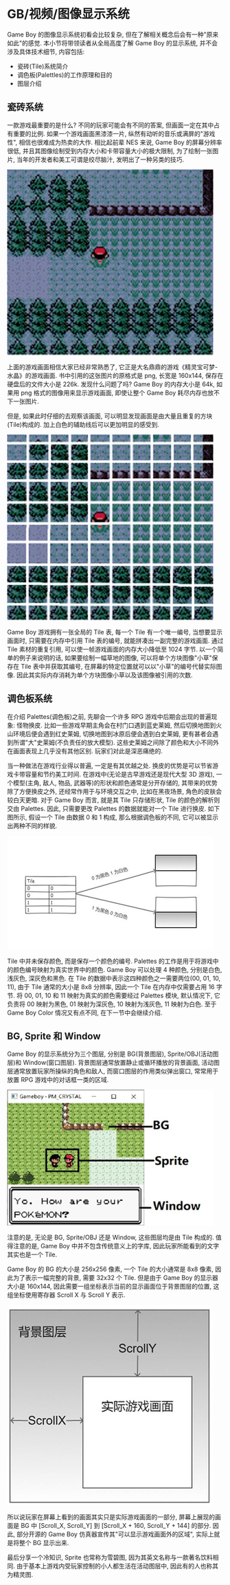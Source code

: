 # GB/视频/图像显示系统

Game Boy 的图像显示系统初看会比较复杂, 但在了解相关概念后会有一种"原来如此"的感觉. 本小节将带领读者从全局高度了解 Game Boy 的显示系统, 并不会涉及具体技术细节, 内容包括:

- 瓷砖(Tile)系统简介
- 调色板(Palettles)的工作原理和目的
- 图层介绍

## 瓷砖系统

一款游戏最重要的是什么? 不同的玩家可能会有不同的答案, 但画面一定在其中占有重要的比例. 如果一个游戏画面黑漆漆一片, 纵然有动听的音乐或满屏的"游戏性", 相信也很难成为热卖的大作. 相比起前辈 NES 来说, Game Boy 的屏幕分辨率很低, 并且其图像绘制受到内存大小和卡带容量大小的极大限制, 为了绘制一张图片, 当年的开发者和美工可谓是绞尽脑汁, 发明出了一种另类的技巧.

![img](../../../img/gameboy/video/system/raw.jpg)

上面的游戏画面相信大家已经非常熟悉了, 它正是大名鼎鼎的游戏《精灵宝可梦-水晶》的游戏画面. 书中引用的这张图片的原格式是 png, 长宽是 160x144, 保存在硬盘后的文件大小是 226k. 发现什么问题了吗? Game Boy 的内存大小是 64k, 如果用 png 格式的图像用来显示游戏画面, 即使让整个 Game Boy 耗尽内存也放不下一张图片.

但是, 如果此时仔细的去观察该画面, 可以明显发现画面是由大量且重复的方块(Tile)构成的. 加上白色的辅助线后可以更加明显的感受到.

![img](../../../img/gameboy/video/system/raw_line.jpg)

Game Boy 游戏拥有一张全局的 Tile 表, 每一个 Tile 有一个唯一编号, 当想要显示画面时, 只需要在内存中引用 Tile 表的编号, 就能拼凑出一副完整的游戏画面. 通过 Tile 素材的重复引用, 可以使一帧游戏画面的内存大小降低至 1024 字节. 以一个简单的例子来说明的话, 如果要绘制一幅草地的图像, 可以将单个方块图像"小草"保存在 Tile 表中并获取其编号, 在屏幕的特定位置就可以以"小草"的编号代替实际图像. 因此其实际内存消耗为单个方块图像小草以及该图像被引用的次数.

## 调色板系统

在介绍 Palettes(调色板)之前, 先聊会一个许多 RPG 游戏中后期会出现的普遍现象: 怪物换皮. 比如一些游戏早期主角会在村门口遇到蓝史莱姆, 然后切换地图到火山环境后便会遇到红史莱姆, 切换地图到冰原后便会遇到白史莱姆, 更有甚者会遇到所谓"大"史莱姆(不负责任的放大模型). 这些史莱姆之间除了颜色和大小不同外在画面表现上几乎没有其他区别. 玩家们对此是深恶痛绝的.

当一种做法在游戏行业得以普遍, 一定是有其优越之处. 换皮的优势是可以节省游戏卡带容量和节约美工时间. 在游戏中(无论是古早游戏还是现代大型 3D 游戏), 一个模型(主角, 敌人, 物品, 武器等)的形状和颜色通常是分开存储的, 其带来的优势除了方便换皮之外, 还经常作用于与环境交互之中, 比如在黑夜场景, 角色的皮肤会较白天更暗. 对于 Game Boy 而言, 就是其 Tile 只存储形状, Tile 的颜色的解析则交由 Palettes. 因此, 只需要更改 Palettes 的数据就能对一个 Tile 进行换皮. 如下图所示, 假设一个 Tile 由数据 0 和 1 构成, 那么根据调色板的不同, 它可以被显示出两种不同的样貌.

![img](../../../img/gameboy/video/system/palettes.jpg)

Tile 中并未保存颜色, 而是保存一个颜色的编号. Palettes 的工作是用于将游戏中的颜色编号映射为真实世界中的颜色. Game Boy 可以处理 4 种颜色, 分别是白色, 浅灰色, 深灰色和黑色. 在 Tile 的数据中表示这四种颜色之一需要两位(00, 01, 10, 11), 由于 Tile 通常的大小是 8x8 分辨率, 因此一个 Tile 在内存中仅需要占用 16 字节. 将 00, 01, 10 和 11 映射为真实的颜色需要经过 Palettes 模块, 默认情况下, 它负责将 00 映射为黑色, 01 映射为深灰色, 10 映射为浅灰色, 11 映射为白色. 至于 Game Boy Color 情况又有点不同, 在下一节中会继续介绍.

## BG, Sprite 和 Window

Game Boy 的显示系统分为三个图层, 分别是 BG(背景图层), Sprite/OBJ(活动图层)和 Window(窗口图层). 背景图层通常放置静止或循环播放的背景画面, 活动图层通常放置玩家所操纵的角色和敌人, 而窗口图层的作用类似弹出窗口, 常常用于放置 RPG 游戏中的对话框一类的区域.

![img](../../../img/gameboy/video/system/bg_sprite_window.jpg)

注意的是, 无论是 BG, Sprite/OBJ 还是 Window, 这些图层均是由 Tile 构成的. 值得注意的是, Game Boy 中并不包含传统意义上的字库, 因此玩家所能看到的文字其实也是一个 Tile.

Game Boy 的 BG 的大小是 256x256 像素, 一个 Tile 的大小通常是 8x8 像素, 因此为了表示一幅完整的背景, 需要 32x32 个 Tile. 但是由于 Game Boy 的显示器大小是 160x144, 因此需要一组坐标表示当前的显示画面位于背景图层的位置, 这组坐标使用寄存器 Scroll X 与 Scroll Y 表示.

![img](../../../img/gameboy/video/system/scrollxy.jpg)

所以说玩家在屏幕上看到的画面其实只是实际游戏画面的一部分, 屏幕上展现的画面是 BG 中 [Scroll_X, Scroll_Y] 到 [Scroll_X + 160, Scroll_Y + 144] 的部分. 因此, 部分开源的 Game Boy 仿真器宣传其"可以显示游戏画面外的区域", 实际上就是将整个 BG 显示出来.

最后分享一个冷知识, Sprite 也常称为雪碧图, 因为其英文名称与一款著名饮料相同. 由于基本上游戏内受玩家控制的小人都生活在活动图层中, 因此有的人也称其为精灵图.
